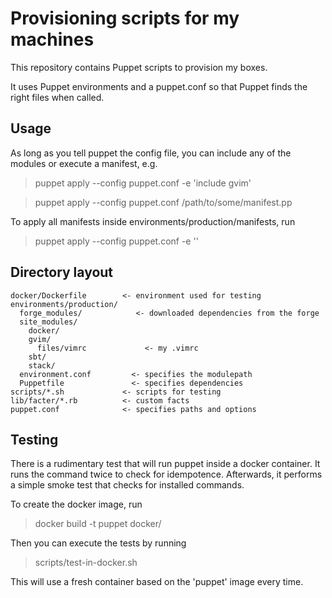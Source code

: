 Provisioning scripts for my machines
====================================

This repository contains Puppet scripts to provision my boxes.

It uses Puppet environments and a puppet.conf so that Puppet finds
the right files when called.

Usage
-----

As long as you tell puppet the config file, you can include any of the
modules or execute a manifest, e.g.

> puppet apply --config puppet.conf -e 'include gvim'

> puppet apply --config puppet.conf /path/to/some/manifest.pp

To apply all manifests inside environments/production/manifests, run

> puppet apply --config puppet.conf -e ''

Directory layout
----------------

    docker/Dockerfile        <- environment used for testing
    environments/production/
      forge_modules/            <- downloaded dependencies from the forge
      site_modules/
        docker/
        gvim/
          files/vimrc             <- my .vimrc
        sbt/
        stack/
      environment.conf         <- specifies the modulepath
      Puppetfile               <- specifies dependencies
    scripts/*.sh             <- scripts for testing
    lib/facter/*.rb          <- custom facts
    puppet.conf              <- specifies paths and options


Testing
-------

There is a rudimentary test that will run puppet inside a docker container.
It runs the command twice to check for idempotence. Afterwards, it performs
a simple smoke test that checks for installed commands.

To create the docker image, run

> docker build -t puppet docker/

Then you can execute the tests by running

> scripts/test-in-docker.sh

This will use a fresh container based on the 'puppet' image every time.
